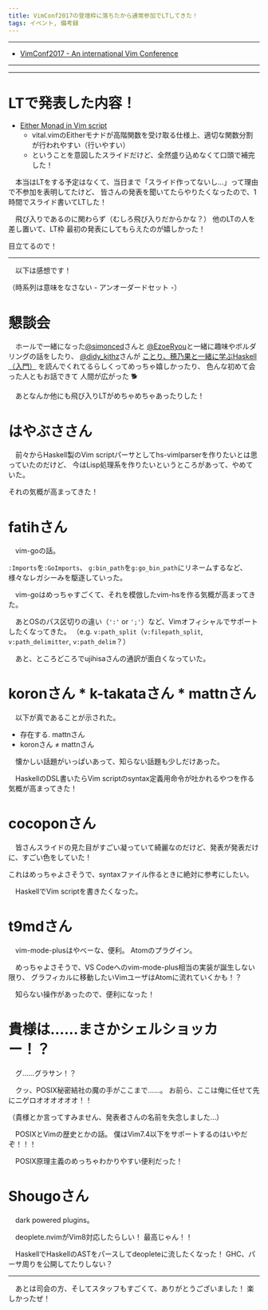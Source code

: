 ```yaml
---
title: VimConf2017の登壇枠に落ちたから通常参加でLTしてきた！
tags: イベント, 備考録
---
```


- - -

- [VimConf2017 - An international Vim Conference](http://vimconf.vim-jp.org/2017/)

- - -
- - -

# LTで発表した内容！

- [Either Monad in Vim script](https://aiya000.github.io/Maid/either-monad-in-vim-script)
    - vital.vimのEitherモナドが高階関数を受け取る仕様上、適切な関数分割が行われやすい（行いやすい）
    - ということを意図したスライドだけど、全然盛り込めなくて口頭で補完した！

　本当はLTをする予定はなくて、当日まで「スライド作ってないし…」って理由で不参加を表明してたけど、
皆さんの発表を聞いてたらやりたくなったので、1時間でスライド書いてLTした！

　飛び入りであるのに関わらず（むしろ飛び入りだからかな？）
他のLTの人を差し置いて、LT枠 最初の発表にしてもらえたのが嬉しかった！

目立てるので！

- - -

　以下は感想です！

（時系列は意味をなさない - アンオーダードセット -）


# 懇談会
　ホールで一緒になった[\@simonced](https://twitter.com/simonced)さんと
[\@EzoeRyou](https://twitter.com/EzoeRyou)と一緒に趣味やボルダリングの話をしたり、
[\@didy\_kithz](https://twitter.com/didy_kithz)さんが
[ことり、穂乃果と一緒に学ぶHaskell（入門）](/posts/2017-05-06-learn-haskell-with-muse.html)
を読んでくれてるらしくってめっちゃ嬉しかったり、
色んな初めて会った人ともお話できて
人間が広がった :dog2:

　あとなんか他にも飛び入りLTがめちゃめちゃあったりした！


# はやぶささん
　前々からHaskell製のVim scriptパーサとしてhs-vimlparserを作りたいとは思っていたのだけど、
今はLisp処理系を作りたいというところがあって、やめていた。

それの気概が高まってきた！


# fatihさん
　vim-goの話。

`:Imports`を`:GoImports`、
`g:bin_path`を`g:go_bin_path`にリネームするなど、
様々なレガシーみを駆逐していった。

　vim-goはめっちゃすごくて、それを模倣したvim-hsを作る気概が高まってきた。

　あとOSのパス区切りの違い（`':'` or `';'`）など、Vimオフィシャルでサポートしたくなってきた。
（e.g. `v:path_split`（`v:filepath_split`, `v:path_delimitter`, `v:path_delim`？）

　あと、ところどころでujihisaさんの通訳が面白くなっていた。


# koronさん * k-takataさん * mattnさん
　以下が真であることが示された。

- 存在する. mattnさん
- koronさん ≠ mattnさん

　懐かしい話題がいっぱいあって、知らない話題も少しだけあった。

　HaskellのDSL書いたらVim scriptのsyntax定義用命令が吐かれるやつを作る気概が高まってきた！


# cocoponさん
　皆さんスライドの見た目がすごい凝っていて綺麗なのだけど、発表が発表だけに、すごい色をしていた！

これはめっちゃよさそうで、syntaxファイル作るときに絶対に参考にしたい。

　HaskellでVim scriptを書きたくなった。


# t9mdさん
　vim-mode-plusはやべーな、便利。
Atomのプラグイン。

　めっちゃよさそうで、VS Codeへのvim-mode-plus相当の実装が誕生しない限り、
グラフィカルに移動したいVimユーザはAtomに流れていくかも！？

　知らない操作があったので、便利になった！


# 貴様は……まさかシェルショッカー！？
　グ……グラサン！？

　クッ、POSIX秘密結社の魔の手がここまで……。
お前ら、ここは俺に任せて先にニゲロオオオオオオ！！

（貴様とか言ってすみません、発表者さんの名前を失念しました…）

　POSIXとVimの歴史とかの話。
僕はVim7.4以下をサポートするのはいやだぞ！！！

　POSIX原理主義のめっちゃわかりやすい便利だった！


# Shougoさん
　dark powered plugins。

　deoplete.nvimがVim8対応したらしい！
最高じゃん！！

　HaskellでHaskellのASTをパースしてdeopleteに流したくなった！
GHC、パーサ周りを公開してたりしない？

- - -

　あとは司会の方、そしてスタッフもすごくて、ありがとうございました！
楽しかったぜ！
